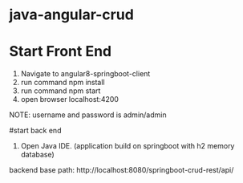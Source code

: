 # java-angular-crud

# Start Front End
1. Navigate to angular8-springboot-client
2. run command npm install
3. run command npm start
4. open browser localhost:4200

NOTE: username and password is admin/admin

#start back end
1. Open Java IDE. (application build on springboot with h2 memory database)

backend base path: http://localhost:8080/springboot-crud-rest/api/

